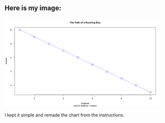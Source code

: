 ## Here is my image: 


![](Path_of_Boy.png)

I kept it simple and remade the chart from the instructions. 
